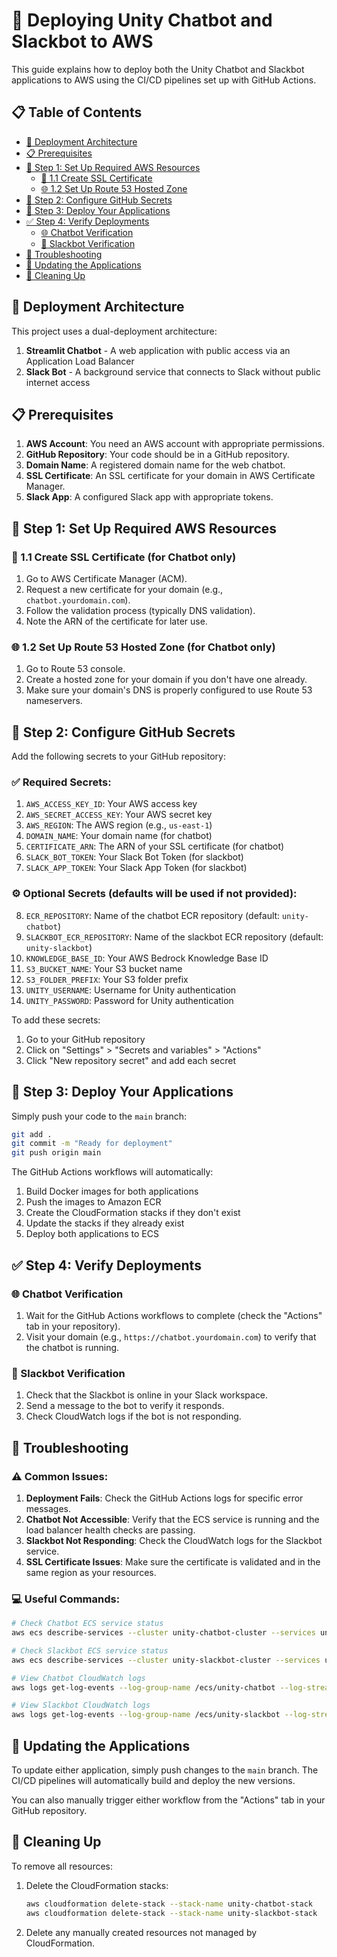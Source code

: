 # 🚀 Deploying Unity Chatbot and Slackbot to AWS

This guide explains how to deploy both the Unity Chatbot and Slackbot applications to AWS using the CI/CD pipelines set up with GitHub Actions.

## 📋 Table of Contents

- [📂 Deployment Architecture](#-deployment-architecture)
- [📋 Prerequisites](#-prerequisites)
- [🔧 Step 1: Set Up Required AWS Resources](#-step-1-set-up-required-aws-resources)
  - [🔐 1.1 Create SSL Certificate](#-11-create-ssl-certificate-for-chatbot-only)
  - [🌐 1.2 Set Up Route 53 Hosted Zone](#-12-set-up-route-53-hosted-zone-for-chatbot-only)
- [🔑 Step 2: Configure GitHub Secrets](#-step-2-configure-github-secrets)
- [🚀 Step 3: Deploy Your Applications](#-step-3-deploy-your-applications)
- [✅ Step 4: Verify Deployments](#-step-4-verify-deployments)
  - [🌐 Chatbot Verification](#-chatbot-verification)
  - [💬 Slackbot Verification](#-slackbot-verification)
- [🔧 Troubleshooting](#-troubleshooting)
- [🔄 Updating the Applications](#-updating-the-applications)
- [🧹 Cleaning Up](#-cleaning-up)

## 📂 Deployment Architecture

This project uses a dual-deployment architecture:

1. **Streamlit Chatbot** - A web application with public access via an Application Load Balancer
2. **Slack Bot** - A background service that connects to Slack without public internet access

## 📋 Prerequisites

1. **AWS Account**: You need an AWS account with appropriate permissions.
2. **GitHub Repository**: Your code should be in a GitHub repository.
3. **Domain Name**: A registered domain name for the web chatbot.
4. **SSL Certificate**: An SSL certificate for your domain in AWS Certificate Manager.
5. **Slack App**: A configured Slack app with appropriate tokens.

## 🔧 Step 1: Set Up Required AWS Resources

### 🔐 1.1 Create SSL Certificate (for Chatbot only)

1. Go to AWS Certificate Manager (ACM).
2. Request a new certificate for your domain (e.g., `chatbot.yourdomain.com`).
3. Follow the validation process (typically DNS validation).
4. Note the ARN of the certificate for later use.

### 🌐 1.2 Set Up Route 53 Hosted Zone (for Chatbot only)

1. Go to Route 53 console.
2. Create a hosted zone for your domain if you don't have one already.
3. Make sure your domain's DNS is properly configured to use Route 53 nameservers.

## 🔑 Step 2: Configure GitHub Secrets

Add the following secrets to your GitHub repository:

### ✅ Required Secrets:

1. `AWS_ACCESS_KEY_ID`: Your AWS access key
2. `AWS_SECRET_ACCESS_KEY`: Your AWS secret key
3. `AWS_REGION`: The AWS region (e.g., `us-east-1`)
4. `DOMAIN_NAME`: Your domain name (for chatbot)
5. `CERTIFICATE_ARN`: The ARN of your SSL certificate (for chatbot)
6. `SLACK_BOT_TOKEN`: Your Slack Bot Token (for slackbot)
7. `SLACK_APP_TOKEN`: Your Slack App Token (for slackbot)

### ⚙️ Optional Secrets (defaults will be used if not provided):

8. `ECR_REPOSITORY`: Name of the chatbot ECR repository (default: `unity-chatbot`)
9. `SLACKBOT_ECR_REPOSITORY`: Name of the slackbot ECR repository (default: `unity-slackbot`)
10. `KNOWLEDGE_BASE_ID`: Your AWS Bedrock Knowledge Base ID
11. `S3_BUCKET_NAME`: Your S3 bucket name
12. `S3_FOLDER_PREFIX`: Your S3 folder prefix
13. `UNITY_USERNAME`: Username for Unity authentication
14. `UNITY_PASSWORD`: Password for Unity authentication

To add these secrets:

1. Go to your GitHub repository
2. Click on "Settings" > "Secrets and variables" > "Actions"
3. Click "New repository secret" and add each secret

## 🚀 Step 3: Deploy Your Applications

Simply push your code to the `main` branch:

```bash
git add .
git commit -m "Ready for deployment"
git push origin main
```

The GitHub Actions workflows will automatically:

1. Build Docker images for both applications
2. Push the images to Amazon ECR
3. Create the CloudFormation stacks if they don't exist
4. Update the stacks if they already exist
5. Deploy both applications to ECS

## ✅ Step 4: Verify Deployments

### 🌐 Chatbot Verification

1. Wait for the GitHub Actions workflows to complete (check the "Actions" tab in your repository).
2. Visit your domain (e.g., `https://chatbot.yourdomain.com`) to verify that the chatbot is running.

### 💬 Slackbot Verification

1. Check that the Slackbot is online in your Slack workspace.
2. Send a message to the bot to verify it responds.
3. Check CloudWatch logs if the bot is not responding.

## 🔧 Troubleshooting

### ⚠️ Common Issues:

1. **Deployment Fails**: Check the GitHub Actions logs for specific error messages.
2. **Chatbot Not Accessible**: Verify that the ECS service is running and the load balancer health checks are passing.
3. **Slackbot Not Responding**: Check the CloudWatch logs for the Slackbot service.
4. **SSL Certificate Issues**: Make sure the certificate is validated and in the same region as your resources.

### 💻 Useful Commands:

```bash
# Check Chatbot ECS service status
aws ecs describe-services --cluster unity-chatbot-cluster --services unity-chatbot-service

# Check Slackbot ECS service status
aws ecs describe-services --cluster unity-slackbot-cluster --services unity-slackbot-service

# View Chatbot CloudWatch logs
aws logs get-log-events --log-group-name /ecs/unity-chatbot --log-stream-name <log-stream-name>

# View Slackbot CloudWatch logs
aws logs get-log-events --log-group-name /ecs/unity-slackbot --log-stream-name <log-stream-name>
```

## 🔄 Updating the Applications

To update either application, simply push changes to the `main` branch. The CI/CD pipelines will automatically build and deploy the new versions.

You can also manually trigger either workflow from the "Actions" tab in your GitHub repository.

## 🧹 Cleaning Up

To remove all resources:

1. Delete the CloudFormation stacks:
   ```bash
   aws cloudformation delete-stack --stack-name unity-chatbot-stack
   aws cloudformation delete-stack --stack-name unity-slackbot-stack
   ```
2. Delete any manually created resources not managed by CloudFormation.